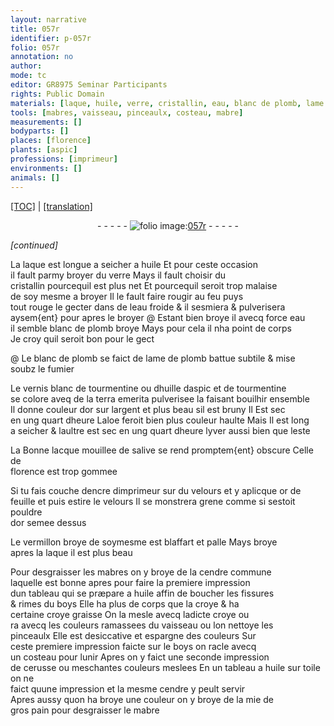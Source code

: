 ```yaml
---
layout: narrative
title: 057r
identifier: p-057r
folio: 057r
annotation: no
author:
mode: tc
editor: GR8975 Seminar Participants
rights: Public Domain
materials: [laque, huile, verre, cristallin, eau, blanc de plomb, lame de plomb, fumier, vernis blanc de tourmentine ou dhuille daspic et de tourmentine, tourmentine, huille daspic, terra emerita, argent, aloe, lacque, salive, encre dimprimeur, velours, or de feuille, pouldre dor, vermillon, mabres, cendre commune, boys, croye, cerusse, toile, cendre, mie de gros pain, mabre]
tools: [mabres, vaisseau, pinceaulx, costeau, mabre]
measurements: []
bodyparts: []
places: [florence]
plants: [aspic]
professions: [imprimeur]
environments: []
animals: []
---
```


<p><a href="{{ site.baseurl }}/diplomatic/">[TOC]</a> | <a href="{{ site.baseurl }}/_texts/p-057r_tl.md/">[translation]</a></p><div class="folio" align="center">- - - - - <a href="http://gallica.bnf.fr/ark:/12148/btv1b10500001g/f119.image" target="_blank"><img src="https://cu-mkp.github.io/2017-workshop-edition/assets/photo-icon.png" alt="folio image: " style="display:inline-block; margin-bottom:-3px;"/>057r</a> - - - - - </div>  
 
*[continued]*
  
 La <span class="m">laque</span> est longue a seicher a <span class="m">huile</span> Et pour ceste occasion<br/> il fault parmy broyer du <span class="m">verre</span> Mays il fault choisir du<br/> <span class="m">cristallin</span> pourcequil est plus net Et pourcequil seroit trop malaise<br/> de soy mesme a broyer Il le fault faire rougir au feu puys<br/> tout rouge le gecter dans de l<span class="m">eau</span> froide & il sesmiera & pulverisera<br/> aysem{ent} pour apres le broyer @ Estant bien broye <span class="del">il</span> avecq force <span class="m">eau</span><br/> il semble <span class="m">blanc de plomb</span> broye Mays pour cela il nha point de corps<br/> Je croy quil seroit bon pour le gect
 
 @ Le <span class="m">blanc de plomb</span> se faict de <span class="m">lame de plomb</span> battue subtile & mise<br/> soubz le <span class="m">fumier</span>
 
 Le <span class="m">vernis blanc de <span class="m">tourmentine</span> ou d<span class="m">huille d<span class="pa">aspic</span></span> et de <span class="m">tourmentine</span></span><br/> se colore aveq de la <span class="m">terra emerita</span> pulverisee la faisant bouilhir ensemble<br/> Il donne couleur dor sur l<span class="m">argent</span> et plus beau sil est bruny Il Est sec<br/> en <span class="tmp">ung quart dheure</span> L<span class="m">aloe</span> feroit bien plus couleur haulte Mais Il est long<br/> a seicher & laultre est sec en <span class="tmp">ung quart dheure</span> <span class="tmp">lyver</span> aussi bien que <span class="tmp">leste</span>
 
 La Bonne <span class="m">lacque</span> mouillee de <span class="m">salive</span> se rend promptem{ent} obscure Celle de<br/> <span class="pl">florence</span> est trop gommee
 
 Si tu fais couche d<span class="m">encre d<span class="pro">imprimeur</span></span> sur du <span class="m">velours</span> et y aplicque <span class="m">or de<br/> feuille</span> et puis estire le <span class="m">velours</span> Il se monstrera grene comme si sestoit <span class="m">pouldre<br/> dor</span> semee dessus
 
 Le <span class="m">vermillon</span> broye de soymesme est blaffart et palle Mays broye<br/> apres la <span class="m">laque</span> il est plus beau
 
 Pour desgraisser les <span class="tl"><span class="m">mabres</span></span> on y broye de la <span class="m">cendre commune</span><br/> laquelle est bonne apres pour faire la premiere impression<br/> dun tableau qui se præpare a <span class="m">huile</span> affin de boucher les fissures<br/> & rimes du <span class="m">boys</span> Elle ha plus de corps que la <span class="m">croye</span> & ha<br/> certaine <span class="del"><span class="m">croye</span></span> graisse On la mesle avecq ladicte <span class="m">croye</span> ou<br/> <span class="del">ra</span> avecq les couleurs ramassees du <span class="tl">vaisseau</span> ou lon nettoye les<br/> <span class="tl">pinceaulx</span> Elle est desiccative et espargne des couleurs <span class="del">Sur</span><br/> ceste premiere impression faicte sur le <span class="m">boys</span> on racle avecq<br/> un <span class="tl">costeau</span> pour lunir Apres on y faict une seconde impression<br/> de <span class="m">cerusse</span> ou <span class="add">meschantes</span> couleurs meslees En un tableau a <span class="m">huile</span> <span class="add">sur <span class="m">toile</span></span> on ne<br/> faict quune impression et la mesme <span class="m">cendre</span> y peult servir<br/> Apres aussy quon ha broye une couleur on y broye de la <span class="m">mie de<br/> gros pain</span> pour desgraisser le <span class="tl"><span class="m">mabre</span></span>
 
